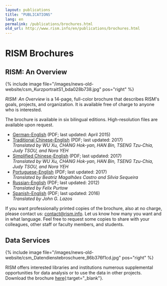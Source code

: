 ```yaml
---
layout: publications
title: "PUBLICATIONS"
lang: en
permalink: /publications/brochures.html
old_url: http://www.rism.info/en/publications/brochures.html
---
```


# RISM Brochures

## RISM: An Overview

{% include image file="/images/news-old-website/csm_KurzportraitS1_bda028b738.jpg" pos="right" %}

_RISM: An Overview_ is a 14-page, full-color brochure that describes RISM's goals, projects, and organization. It is available free of charge to anyone who is interested.

The brochure is available in six bilingual editions. High-resolution files are available upon request.

- [German-English](/resources-old-website/community-content/Zentralredaktion/20150410_RISM_Broschuere_NEU-1_FINAL.pdf) (PDF; last updated: April 2015) 
- [Traditional Chinese-English](/resources-old-website/community-content/Zentralredaktion/RISM_brochure_Traditional_Chinese_2017_compressed.pdf) (PDF; last updated: 2017)  
_Translated by WU Xu, CHANG Hok-yan, HAN Bin, TSENG Tzu-Chia, Judy TSOU, and Nora YEH_   
- [Simplified Chinese-English](/resources-old-website/community-content/Zentralredaktion/RISM_brochure_Simplified_Chinese_2017_compressed.pdf) (PDF; last updated: 2017)  
_Translated by_ _WU Xu, CHANG Hok-yan, HAN Bin, TSENG Tzu-Chia, Judy TSOU, and Nora YEH_ 
- [Portuguese-English](/resources-old-website/community-content/Zentralredaktion/RISM_brochure_English_Portuguese_web_version.pdf) (PDF; last updated: 2017)   
_Translated by Beatriz Magalhães Castro and Sílvia Sequeira_  
- [Russian-English](/resources-old-website/community-content/Zentralredaktion/RISM_Broschuere_English_Russian.pdf) (PDF; last updated: 2012)  
_Translated by Felix Purtow_
- [Spanish-English](/resources-old-website/community-content/Zentralredaktion/RISM_Broschuere_EN-ESP.pdf) (PDF; last updated: 2016)  
_Translated by John G. Lazos_

If you want professionally printed copies of the brochure, also at no charge, please contact us: [contact@rism.info](mailto:contact@rism.info). Let us know how many you want and in what language. Feel free to request some copies to share with your colleagues, other staff or faculty members, and students.

## Data Services

{% include image file="/images/news-old-website/csm_Datendienstebroschuere_86b376f1cd.jpg" pos="right" %}

RISM offers interested libraries and institutions numerous supplemental opportunities for data analysis or to use the data in other projects. Download the brochure [here](/resources-old-website/community-content/Zentralredaktion/rism_datendienste-edH_klein.pdf){:target="_blank"}.